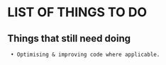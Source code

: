 # LIST OF THINGS TO DO

## Things that still need doing

     • Optimising & improving code where applicable.
